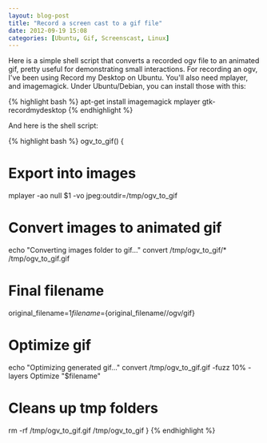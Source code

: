 ```yaml
---
layout: blog-post
title: "Record a screen cast to a gif file"
date: 2012-09-19 15:08
categories: [Ubuntu, Gif, Screenscast, Linux]
---
```

Here is a simple shell script that converts a recorded ogv file to an animated gif, pretty useful for demonstrating small interactions. For recording an ogv, I've been using Record my Desktop on Ubuntu. You'll also need mplayer, and imagemagick. Under Ubuntu/Debian, you can install those with this:

{% highlight bash %}
apt-get install imagemagick mplayer gtk-recordmydesktop
{% endhighlight %}

And here is the shell script:

{% highlight bash %}
ogv_to_gif() {
  # Export into images
  mplayer -ao null $1 -vo jpeg:outdir=/tmp/ogv_to_gif

  # Convert images to animated gif
  echo "Converting images folder to gif..."
  convert /tmp/ogv_to_gif/* /tmp/ogv_to_gif.gif

  # Final filename
  original_filename=$1
  filename=${original_filename//ogv/gif}

  # Optimize gif
  echo "Optimizing generated gif..."
  convert /tmp/ogv_to_gif.gif -fuzz 10% -layers Optimize "$filename"

  # Cleans up tmp folders
  rm -rf /tmp/ogv_to_gif.gif /tmp/ogv_to_gif
}
{% endhighlight %}
